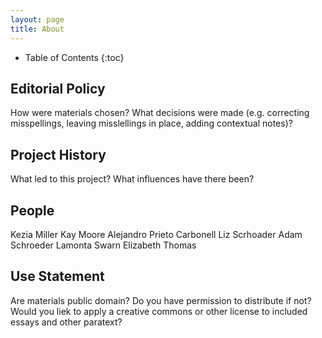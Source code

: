```yaml
---
layout: page
title: About
---
```


<!-- Note no title because it is provided in the frontmatter, above -->
 

* Table of Contents
{:toc}

## Editorial Policy

How were materials chosen? What decisions were made (e.g. correcting misspellings, leaving misslellings in place, adding contextual notes)? 

## Project History

What led to this project? What influences have there been?

## People

Kezia Miller
Kay Moore
Alejandro Prieto Carbonell
Liz Scrhoader
Adam Schroeder
Lamonta Swarn
Elizabeth Thomas

## Use Statement

Are materials public domain? Do you have permission to distribute if not? Would you liek to apply a creative commons or other license to included essays and other paratext? 
